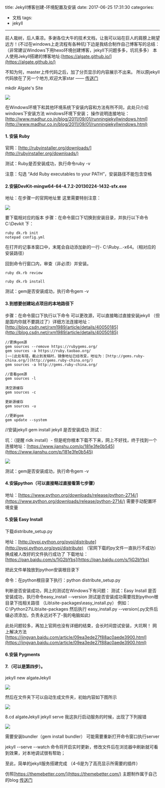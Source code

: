 title: Jekyll博客创建-环境配置及安装
date: 2017-06-25 17:31:30
categories:
- 文档
tags:
- jekyll
<!-- banner: /images/posts/sublime.jpg -->
---

前人栽树，后人乘凉。多谢各位大牛的技术文档，让我可以站在巨人的肩膀上眺望远方！(不过在windows上走流程有各种坑)下边是我结合制作自己博客写的总结：（非常建议Windows下用hexo环境创建博客，jekyll下问题多多，坑坑多多）
本人使用Jekyll搭建的博客地址:[https://algate.github.io/](https://algate.github.io/)

<!-- more -->
不知为何，master上传代码之后，加了分页显示的内容展示不出来。
所以原jekyll代码放在了另一个地方,欢迎大家star —— [传送门](https://github.com/algate/algate-blog)

mkdir Algate's Site

<img src="/images/posts/jekyll/001.png">

在Windows环境下和其他环境系统下安装内容和方法有所不同，此处只介绍windows下安装方法
windows环境下安装；
操作说明连接地址：[http://www.madhur.co.in/blog/2011/09/01/runningjekyllwindows.html](http://www.madhur.co.in/blog/2011/09/01/runningjekyllwindows.html)
#### 1. 安装 Ruby

官网：[http://rubyinstaller.org/downloads/](http://rubyinstaller.org/downloads/)

测试：Ruby是否安装成功，执行命令ruby -v

注意：勾选 “Add Ruby executables to your PATH”，安装路径不能包含空格

#### 2.安装DevKit-mingw64-64-4.7.2-20130224-1432-sfx.exe
地址：在步骤一的官网地址里
这里需要特别注意：

<img src="/images/posts/jekyll/002.png">

要下载相对应的版本
步骤：在命令窗口下切换到安装目录，并执行以下命令
C:\Devkit 下：
~~~
ruby dk.rb init
notepad config.yml
~~~
在打开的记事本窗口中，末尾会自动添加新的一行- C:\Ruby…-x64。（相对应的安装路径）

回到命令行窗口内，审查（非必须）并安装。
~~~
ruby dk.rb review

ruby dk.rb install
~~~

测试：gem是否安装成功，执行命令gem -v

#### 3.到想要创建站点项目的本地路径下
步骤：在命令窗口下执行以下命令
可以更改源，可以直接略过直接安装jekyll
（但是国内你就不要跳过了）详细方法连接地址：[http://blog.csdn.net/rxm1989/article/details/40050185](http://blog.csdn.net/rxm1989/article/details/40050185)
~~~
//更换gem源
gem sources --remove https://rubygems.org/
gem sources -a https://ruby.taobao.org/
|~~|此处有错，截止到发稿时，镜像地址已经改变，地址为：[http://gems.ruby-china.org/](http://gems.ruby-china.org/)
gem sources -a http://gems.ruby-china.org/

//查看gem源
gem sources -l

清空源缓存
gem sources -c

更新源缓存
gem sources -u

//更新gem
gem update --system
~~~

//安装jekyll
gem install jekyll
是否安装成功
测试：

坑：（提醒 ridk install）- 但是呢你根本下载不下来，网上不好找，终于找到一个
连接地址：[https://www.jianshu.com/p/181e3fe0b545](https://www.jianshu.com/p/181e3fe0b545)

<img src="/images/posts/jekyll/003.png">

测试：gem是否安装成功，执行命令gem -v

#### 4.安装python（可以直接略过直接看第七步骤）
地址：[https://www.python.org/downloads/release/python-2714/](https://www.python.org/downloads/release/python-2714/)
需要手动配置环境变量

#### 5.安装 Easy Install

下载distribute_setup.py

地址：[http://pypi.python.org/pypi/distribute](http://pypi.python.org/pypi/distribute)
（官网下载的py文件一直执行不成功）换成被人改好的文件执行成功了
下载地址：[https://pan.baidu.com/s/1jG2bYbs](https://pan.baidu.com/s/1jG2bYbs)

把此文件单独放到python安装根目录下

命令：在python根目录下执行：python distribute_setup.py

判断是否安装成功，网上的测试在Windows下有问题：
测试：Easy Install 是否安装成功，执行命令easy_install --version
测试是否安装成功需要找到python根目录下找相关路径 （Lib\site-packages\easy_install.py）
例如：C:\Python27\Lib\site-packages
然后执行 easy_install.py  --version(.py文件后缀必须添加，负责永远对不了-我的电脑如此)

此处问题较多，再加上官网也没有详细的结束，会长时间尝试安装，大坑啊！
网上解决方法[https://jingyan.baidu.com/article/09ea3ede27f88ac0aede3900.html](https://jingyan.baidu.com/article/09ea3ede27f88ac0aede3900.html)

#### 6.安装 Pygments


#### 7.（可以是第四步）。
jekyll new algateJekyll

<img src="/images/posts/jekyll/004.png">

然后在文件夹下可以自动生成文件夹，初始内容如下图所示

<img src="/images/posts/jekyll/005.png">

8.cd algateJekyll
jekyll serve
我这执行启动服务的时候，出现了下列报错

<img src="/images/posts/jekyll/006.png">

需要安装bundler（gem install bundler）
可能需要重新打开命令窗口执行server

jekyll --serve --watch 命令将开启实时更新，修改文件后在浏览器中刷新就可看到效果，对本地调试很有帮助；

至此，简单的jekyll服务搭建完成
（4-6是为了高亮显示所需要的插件）


仿照[https://themebetter.com/](https://themebetter.com/) 主题制作属于自己的blog [传送门](https://algate.github.io/)
